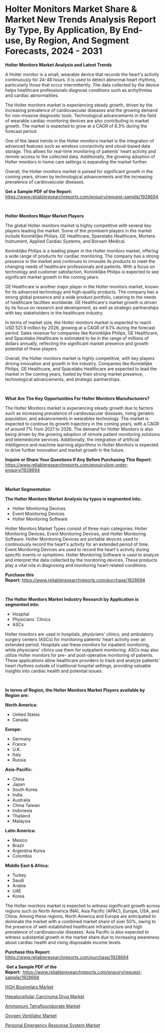 <p><h1>Holter Monitors Market Share & Market New Trends Analysis Report By Type, By Application, By End-use, By Region, And Segment Forecasts, 2024 - 2031</h1></p><p><strong>Holter Monitors Market Analysis and Latest Trends</strong></p>
<p><p>A Holter monitor is a small, wearable device that records the heart's activity continuously for 24-48 hours. It is used to detect abnormal heart rhythms, particularly those that occur intermittently. The data collected by the device helps healthcare professionals diagnose conditions such as arrhythmias and cardiac abnormalities.</p><p>The Holter monitors market is experiencing steady growth, driven by the increasing prevalence of cardiovascular diseases and the growing demand for non-invasive diagnostic tools. Technological advancements in the field of wearable cardiac monitoring devices are also contributing to market growth. The market is expected to grow at a CAGR of 6.3% during the forecast period.</p><p>One of the latest trends in the Holter monitors market is the integration of advanced features such as wireless connectivity and cloud-based data storage. This allows for real-time monitoring of patients' heart activity and remote access to the collected data. Additionally, the growing adoption of Holter monitors in home care settings is expanding the market further.</p><p>Overall, the Holter monitors market is poised for significant growth in the coming years, driven by technological advancements and the increasing prevalence of cardiovascular diseases.</p></p>
<p><strong>Get a Sample PDF of the Report:&nbsp;</strong> <a href="https://www.reliableresearchreports.com/enquiry/request-sample/1928694">https://www.reliableresearchreports.com/enquiry/request-sample/1928694</a></p>
<p>&nbsp;</p>
<p><strong>Holter Monitors Major Market Players</strong></p>
<p><p>The global Holter monitors market is highly competitive with several key players leading the market. Some of the prominent players in the market include Koninklijke Philips, GE Healthcare, Spacelabs Healthcare, Mortara Instrument, Applied Cardiac Systems, and Borsam Medical.</p><p>Koninklijke Philips is a leading player in the Holter monitors market, offering a wide range of products for cardiac monitoring. The company has a strong presence in the market and continues to innovate its products to meet the changing needs of healthcare professionals and patients. With a focus on technology and customer satisfaction, Koninklijke Philips is expected to see significant market growth in the coming years.</p><p>GE Healthcare is another major player in the Holter monitors market, known for its advanced technology and high-quality products. The company has a strong global presence and a wide product portfolio, catering to the needs of healthcare facilities worldwide. GE Healthcare's market growth is driven by its focus on research and development, as well as strategic partnerships with key stakeholders in the healthcare industry.</p><p>In terms of market size, the Holter monitors market is expected to reach USD 521.9 million by 2026, growing at a CAGR of 6.1% during the forecast period. Sales revenue for companies like Koninklijke Philips, GE Healthcare, and Spacelabs Healthcare is estimated to be in the range of millions of dollars annually, reflecting the significant market presence and growth potential of these players.</p><p>Overall, the Holter monitors market is highly competitive, with key players driving innovation and growth in the industry. Companies like Koninklijke Philips, GE Healthcare, and Spacelabs Healthcare are expected to lead the market in the coming years, fueled by their strong market presence, technological advancements, and strategic partnerships.</p></p>
<p>&nbsp;</p>
<p><strong>What Are The Key Opportunities For Holter Monitors Manufacturers?</strong></p>
<p><p>The Holter Monitors market is experiencing steady growth due to factors such as increasing prevalence of cardiovascular diseases, rising geriatric population, and advancements in wearables technology. The market is expected to continue its growth trajectory in the coming years, with a CAGR of around 7% from 2021 to 2026. The demand for Holter Monitors is also being driven by the growing adoption of remote patient monitoring solutions and telemedicine services. Additionally, the integration of artificial intelligence and machine learning algorithms in Holter Monitors is expected to drive further innovation and market growth in the future.</p></p>
<p><strong>Inquire or Share Your Questions If Any Before Purchasing This Report:</strong> <a href="https://www.reliableresearchreports.com/enquiry/pre-order-enquiry/1928694">https://www.reliableresearchreports.com/enquiry/pre-order-enquiry/1928694</a></p>
<p>&nbsp;</p>
<p><strong>Market Segmentation</strong></p>
<p><strong>The Holter Monitors Market Analysis by types is segmented into:</strong></p>
<p><ul><li>Holter Monitoring Devices</li><li>Event Monitoring Devices</li><li>Holter Monitoring Software</li></ul></p>
<p><p>Holter Monitors Market Types consist of three main categories: Holter Monitoring Devices, Event Monitoring Devices, and Holter Monitoring Software. Holter Monitoring Devices are portable devices used to continuously record the heart's activity for an extended period of time. Event Monitoring Devices are used to record the heart's activity during specific events or symptoms. Holter Monitoring Software is used to analyze and interpret the data collected by the monitoring devices. These products play a vital role in diagnosing and monitoring heart-related conditions.</p></p>
<p><strong>Purchase this Report:&nbsp;</strong><a href="https://www.reliableresearchreports.com/purchase/1928694">https://www.reliableresearchreports.com/purchase/1928694</a></p>
<p>&nbsp;</p>
<p><strong>The Holter Monitors Market Industry Research by Application is segmented into:</strong></p>
<p><ul><li>Hospital</li><li>Physicians` Clinics</li><li>ASCs</li></ul></p>
<p><p>Holter monitors are used in hospitals, physicians' clinics, and ambulatory surgery centers (ASCs) for monitoring patients' heart activity over an extended period. Hospitals use these monitors for inpatient monitoring, while physicians' clinics use them for outpatient monitoring. ASCs may also utilize Holter monitors for pre- and post-operative monitoring of patients. These applications allow healthcare providers to track and analyze patients' heart rhythms outside of traditional hospital settings, providing valuable insights into cardiac health and potential issues.</p></p>
<p>&nbsp;</p>
<p><strong>In terms of Region, the Holter Monitors Market Players available by Region are:</strong></p>
<p>
    <p> <strong> North America: </strong>
        <ul>
            <li>United States</li>
            <li>Canada</li>
        </ul>
        </p> 
    <p> <strong> Europe: </strong>
        <ul>
            <li>Germany</li>
            <li>France</li>
            <li>U.K.</li>
            <li>Italy</li>
            <li>Russia</li>
        </ul>
        </p> 
    <p> <strong> Asia-Pacific: </strong>
        <ul>
            <li>China</li>
            <li>Japan</li>
            <li>South Korea</li>
            <li>India</li>
            <li>Australia</li>
            <li>China Taiwan</li>
            <li>Indonesia</li>
            <li>Thailand</li>
            <li>Malaysia</li>
        </ul>
        </p> 
    <p> <strong> Latin America: </strong>
        <ul>
            <li>Mexico</li>
            <li>Brazil</li>
            <li>Argentina Korea</li>
            <li>Colombia</li>
        </ul>
        </p> 
    <p> <strong> Middle East & Africa: </strong>
        <ul>
            <li>Turkey</li>
            <li>Saudi</li>
            <li>Arabia</li>
            <li>UAE</li>
            <li>Korea</li>
        </ul>
    </p>
    </p>
<p><p>The Holter monitors market is expected to witness significant growth across regions such as North America (NA), Asia Pacific (APAC), Europe, USA, and China. Among these regions, North America and Europe are anticipated to dominate the market with a combined market share of over 50%, owing to the presence of well-established healthcare infrastructure and high prevalence of cardiovascular diseases. Asia Pacific is also expected to witness substantial growth in the market share due to increasing awareness about cardiac health and rising disposable income levels.</p></p>
<p><strong>Purchase this Report: </strong><a href="https://www.reliableresearchreports.com/purchase/1928694">https://www.reliableresearchreports.com/purchase/1928694</a></p>
<p>&nbsp;<strong>Get a Sample PDF of the Report:&nbsp;&nbsp;</strong><a href="https://www.reliableresearchreports.com/enquiry/request-sample/1928694">https://www.reliableresearchreports.com/enquiry/request-sample/1928694</a></p>
<p><strong></strong></p>
<p><p><a href="https://eight-handstand-8fb.notion.site/HGH-Biosimilars-Market-Research-Report-Provides-thorough-Industry-Overview-which-offers-an-In-Depth-cd26f60365ab42679a9be02494d193d1">HGH Biosimilars Market</a></p><p><a href="https://simplistic-meeting-7ee.notion.site/Hepatocellular-Carcinoma-Drug-Market-Insights-Market-Players-and-Forecast-Till-2031-576005e61d314a808258e9998e02a6b9">Hepatocellular Carcinoma Drug Market</a></p><p><a href="https://view.publitas.com/reportprime-1/ammonium-tetrafluoroborate-market-size-and-examines-its-market-scope-with-a-primary-focus-on-growth-opportunities-and-forecasted-trends-spanning-from-2024-to-2031/">Ammonium Tetrafluoroborate Market</a></p><p><a href="https://github.com/jerrycopelandthomaswsqd8q/Market-Research-Report-List-1/blob/main/oxygen-ventilator-market.md">Oxygen Ventilator Market</a></p><p><a href="https://github.com/brenzgnarento/Market-Research-Report-List-1/blob/main/personal-emergency-response-system-market.md">Personal Emergency Response System Market</a></p></p>